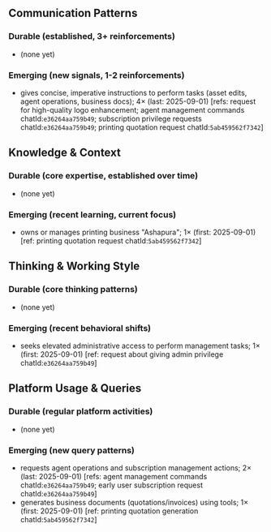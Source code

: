 ## Communication Patterns
### Durable (established, 3+ reinforcements)
- (none yet)

### Emerging (new signals, 1-2 reinforcements)
- gives concise, imperative instructions to perform tasks (asset edits, agent operations, business docs); 4× (last: 2025-09-01) [refs: request for high-quality logo enhancement; agent management commands chatId:`e36264aa759b49`; subscription privilege requests chatId:`e36264aa759b49`; printing quotation request chatId:`5ab459562f7342`]

## Knowledge & Context
### Durable (core expertise, established over time)
- (none yet)

### Emerging (recent learning, current focus)
- owns or manages printing business "Ashapura"; 1× (first: 2025-09-01) [ref: printing quotation request chatId:`5ab459562f7342`]

## Thinking & Working Style
### Durable (core thinking patterns)
- (none yet)

### Emerging (recent behavioral shifts)
- seeks elevated administrative access to perform management tasks; 1× (first: 2025-09-01) [ref: request about giving admin privilege chatId:`e36264aa759b49`]

## Platform Usage & Queries
### Durable (regular platform activities)
- (none yet)

### Emerging (new query patterns)
- requests agent operations and subscription management actions; 2× (last: 2025-09-01) [refs: agent management commands chatId:`e36264aa759b49`; early user subscription request chatId:`e36264aa759b49`]
- generates business documents (quotations/invoices) using tools; 1× (first: 2025-09-01) [ref: printing quotation generation chatId:`5ab459562f7342`]